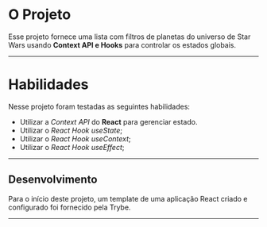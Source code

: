 # O Projeto

Esse projeto fornece uma lista com filtros de planetas do universo de Star Wars usando **Context API e Hooks** para controlar os estados globais.

---

# Habilidades

Nesse projeto foram testadas as seguintes habilidades:

* Utilizar a _Context API_ do **React** para gerenciar estado.
* Utilizar o _React Hook useState_;
* Utilizar o _React Hook useContext_;
* Utilizar o _React Hook useEffect_;

---

## Desenvolvimento

Para o início deste projeto, um template de uma aplicação React criado e configurado foi fornecido pela Trybe.

---

